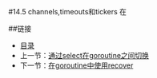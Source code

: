 #14.5 channels,timeouts和tickers
在
	
##链接
- [目录](directory.md)
- 上一节：[通过select在goroutine之间切换](14.4.md)
- 下一节：[在goroutine中使用recover](14.6.md)